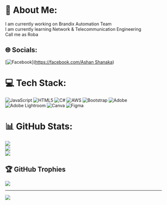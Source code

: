 # 💫 About Me:
I am currently working on Brandix Automation Team<br>I am currently learning Network & Telecommunication Engineering<br>Call me as Roba


## 🌐 Socials:
[![Facebook](https://img.shields.io/badge/Facebook-%231877F2.svg?logo=Facebook&logoColor=white)]([https://facebook.com/Ashan Shanaka](https://www.facebook.com/ashan.shanaka.942?mibextid=ZbWKwL)) 

# 💻 Tech Stack:
![JavaScript](https://img.shields.io/badge/javascript-%23323330.svg?style=for-the-badge&logo=javascript&logoColor=%23F7DF1E) ![HTML5](https://img.shields.io/badge/html5-%23E34F26.svg?style=for-the-badge&logo=html5&logoColor=white) ![C#](https://img.shields.io/badge/c%23-%23239120.svg?style=for-the-badge&logo=csharp&logoColor=white) ![AWS](https://img.shields.io/badge/AWS-%23FF9900.svg?style=for-the-badge&logo=amazon-aws&logoColor=white) ![Bootstrap](https://img.shields.io/badge/bootstrap-%238511FA.svg?style=for-the-badge&logo=bootstrap&logoColor=white) ![Adobe](https://img.shields.io/badge/adobe-%23FF0000.svg?style=for-the-badge&logo=adobe&logoColor=white) ![Adobe Lightroom](https://img.shields.io/badge/Adobe%20Lightroom-31A8FF.svg?style=for-the-badge&logo=Adobe%20Lightroom&logoColor=white) ![Canva](https://img.shields.io/badge/Canva-%2300C4CC.svg?style=for-the-badge&logo=Canva&logoColor=white) ![Figma](https://img.shields.io/badge/figma-%23F24E1E.svg?style=for-the-badge&logo=figma&logoColor=white)
# 📊 GitHub Stats:
![](https://github-readme-stats.vercel.app/api?username=TheUxUiDesigner&theme=dark&hide_border=false&include_all_commits=true&count_private=true)<br/>
![](https://github-readme-streak-stats.herokuapp.com/?user=TheUxUiDesigner&theme=dark&hide_border=false)<br/>
![](https://github-readme-stats.vercel.app/api/top-langs/?username=TheUxUiDesigner&theme=dark&hide_border=false&include_all_commits=true&count_private=true&layout=compact)

## 🏆 GitHub Trophies
![](https://github-profile-trophy.vercel.app/?username=TheUxUiDesigner&theme=radical&no-frame=false&no-bg=false&margin-w=4)

---
[![](https://visitcount.itsvg.in/api?id=TheUxUiDesigner&icon=0&color=1)](https://visitcount.itsvg.in)

<!-- Proudly created with GPRM ( https://gprm.itsvg.in ) -->

